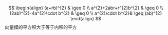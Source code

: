 $$
\begin{align}
 (a+rb)^{2} & \geq 0 \\
 a^{2}+2abr+r^{2}b^{2} & \geq 0 \\
(2ab)^{2}-4a^{2}\cdot b^{2} & \geq 0 \\
a^{2}\cdot b^{2}& \geq (ab)^{2}
\end{align}
$$
向量模的平方积大于等于内积的平方

